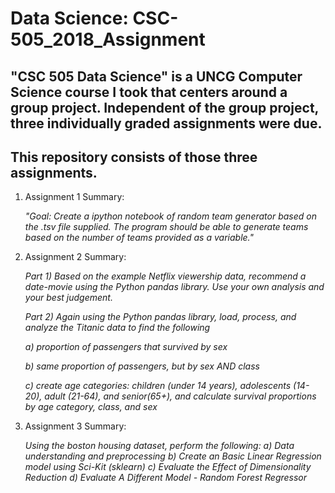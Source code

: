 # Data Science: CSC-505_2018_Assignment

## "CSC 505 Data Science" is a UNCG Computer Science course I took that centers around a group project.  Independent of the group project, three individually graded assignments were due.

## This repository consists of those three assignments.

1. Assignment 1 Summary: 

   *"Goal: Create a ipython notebook of random team generator based on the .tsv file supplied. The program should be 
able to generate teams based on the number of teams provided as a variable."*

2. Assignment 2 Summary: 

   *Part 1) Based on the example Netflix viewership data, recommend a date-movie using the Python pandas library.  Use your own analysis and 
your best judgement.*

   *Part 2) Again using the Python pandas library, load, process, and analyze the Titanic data to find the following*
   
      *a) proportion of passengers that survived by sex*
      
      *b) same proportion of passengers, but by sex AND class*
      
      *c) create age categories: children (under 14 years), adolescents (14-20), adult (21-64), and senior(65+), and calculate survival proportions by age category, class, and sex*

3. Assignment 3 Summary: 

   *Using the boston housing dataset, perform the following:
a) Data understanding and preprocessing
b) Create an Basic Linear Regression model using Sci-Kit (sklearn)
c) Evaluate the Effect of Dimensionality Reduction
d) Evaluate A Different Model - Random Forest Regressor*

